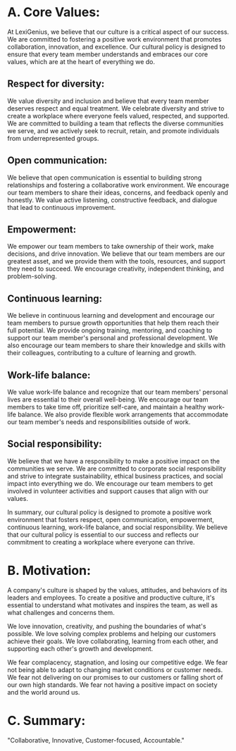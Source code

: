 # A. **Core Values:**

At LexiGenius, we believe that our culture is a critical aspect of our success. We are committed to fostering a positive work environment that promotes collaboration, innovation, and excellence. Our cultural policy is designed to ensure that every team member understands and embraces our core values, which are at the heart of everything we do.
 
## **Respect for diversity:**

We value diversity and inclusion and believe that every team member deserves respect and equal treatment. We celebrate diversity and strive to create a workplace where everyone feels valued, respected, and supported. We are committed to building a team that reflects the diverse communities we serve, and we actively seek to recruit, retain, and promote individuals from underrepresented groups.
 
## **Open communication:**

We believe that open communication is essential to building strong relationships and fostering a collaborative work environment. We encourage our team members to share their ideas, concerns, and feedback openly and honestly. We value active listening, constructive feedback, and dialogue that lead to continuous improvement.
 
## **Empowerment:**

We empower our team members to take ownership of their work, make decisions, and drive innovation. We believe that our team members are our greatest asset, and we provide them with the tools, resources, and support they need to succeed. We encourage creativity, independent thinking, and problem-solving.
 
## **Continuous learning:**

We believe in continuous learning and development and encourage our team members to pursue growth opportunities that help them reach their full potential. We provide ongoing training, mentoring, and coaching to support our team member's personal and professional development. We also encourage our team members to share their knowledge and skills with their colleagues, contributing to a culture of learning and growth.
 
## **Work-life balance:**

We value work-life balance and recognize that our team members' personal lives are essential to their overall well-being. We encourage our team members to take time off, prioritize self-care, and maintain a healthy work-life balance. We also provide flexible work arrangements that accommodate our team member's needs and responsibilities outside of work.
 
## **Social responsibility:**

We believe that we have a responsibility to make a positive impact on the communities we serve. We are committed to corporate social responsibility and strive to integrate sustainability, ethical business practices, and social impact into everything we do. We encourage our team members to get involved in volunteer activities and support causes that align with our values.
 
In summary, our cultural policy is designed to promote a positive work environment that fosters respect, open communication, empowerment, continuous learning, work-life balance, and social responsibility. We believe that our cultural policy is essential to our success and reflects our commitment to creating a workplace where everyone can thrive.

# B. **Motivation:** 

A company's culture is shaped by the values, attitudes, and behaviors of its leaders and employees. To create a positive and productive culture, it's essential to understand what motivates and inspires the team, as well as what challenges and concerns them.

We love innovation, creativity, and pushing the boundaries of what's possible. We love solving complex problems and helping our customers achieve their goals. We love collaborating, learning from each other, and supporting each other's growth and development.

We fear complacency, stagnation, and losing our competitive edge. We fear not being able to adapt to changing market conditions or customer needs. We fear not delivering on our promises to our customers or falling short of our own high standards. We fear not having a positive impact on society and the world around us.

# C. **Summary:**

"Collaborative, Innovative, Customer-focused, Accountable."

